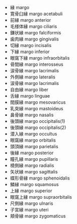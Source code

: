 - 縁 margo
- 寛骨臼縁 margo acetabuli
- 前縁 margo anterior
- 毛様体縁 margo ciliaris
- 鎌状縁 margo falciformis
- 歯肉縁 margo gingivalis
- 切縁 margo incisalis
- 下縁 margo inferior
- 眼窩下縁 margo infraorbitalis
- 骨間縁 margo interosseus
- 涙骨縁 margo lacrimalis
- 外側縁 margo lateralis
- 涙骨縁 margo lacrimalis
- 自由縁 margo liber
- 舌縁 margo linguae
- 間膜縁 margo mesovaricus
- 乳突縁 margo mastoideus
- 鼻骨縁 margo nasalis
- 後頭縁 margo occipitalis(1)
- 後頭縁 margo occipitalis(2)
- 潜入縁 margo occultus
- 眼窩縁 margo orbitalis
- 頭頂縁 margo parietalis
- 後縁 margo posterior
- 瞳孔縁 margo pupillaris
- 橈側縁 margo radialis
- 矢状縁 margo sagittalis
- 蝶形骨縁 margo sphenoidalis
- 鱗縁 margo squamosus
- 上縁 margo superior
- 眼窩上縁 margo supraorbitalis
- 尺側縁 margo ulnaris
- 子宮縁 margo uteri
- 頬骨縁 margo zygomaticus
